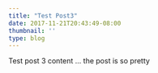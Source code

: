```yaml
---
title: "Test Post3"
date: 2017-11-21T20:43:49-08:00
thumbnail: ''
type: blog
---
```


Test post 3 content ... the post is so pretty
